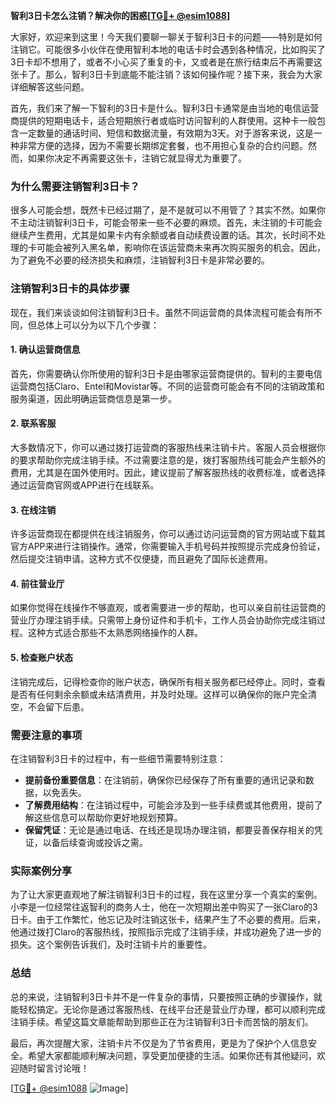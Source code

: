 **智利3日卡怎么注销？解决你的困惑[[TG💪+ @esim1088](https://t.me/s/esim1088)]**

大家好，欢迎来到这里！今天我们要聊一聊关于智利3日卡的问题——特别是如何注销它。可能很多小伙伴在使用智利本地的电话卡时会遇到各种情况，比如购买了3日卡却不想用了，或者不小心买了重复的卡，又或者是在旅行结束后不再需要这张卡了。那么，智利3日卡到底能不能注销？该如何操作呢？接下来，我会为大家详细解答这些问题。

首先，我们来了解一下智利的3日卡是什么。智利3日卡通常是由当地的电信运营商提供的短期电话卡，适合短期旅行者或临时访问智利的人群使用。这种卡一般包含一定数量的通话时间、短信和数据流量，有效期为3天。对于游客来说，这是一种非常方便的选择，因为不需要长期绑定套餐，也不用担心复杂的合约问题。然而，如果你决定不再需要这张卡，注销它就显得尤为重要了。

### 为什么需要注销智利3日卡？

很多人可能会想，既然卡已经过期了，是不是就可以不用管了？其实不然。如果你不主动注销智利3日卡，可能会带来一些不必要的麻烦。首先，未注销的卡可能会继续产生费用，尤其是如果卡内有余额或者自动续费设置的话。其次，长时间不处理的卡可能会被列入黑名单，影响你在该运营商未来再次购买服务的机会。因此，为了避免不必要的经济损失和麻烦，注销智利3日卡是非常必要的。

### 注销智利3日卡的具体步骤

现在，我们来谈谈如何注销智利3日卡。虽然不同运营商的具体流程可能会有所不同，但总体上可以分为以下几个步骤：

#### 1. 确认运营商信息

首先，你需要确认你所使用的智利3日卡是由哪家运营商提供的。智利的主要电信运营商包括Claro、Entel和Movistar等。不同的运营商可能会有不同的注销政策和服务渠道，因此明确运营商信息是第一步。

#### 2. 联系客服

大多数情况下，你可以通过拨打运营商的客服热线来注销卡片。客服人员会根据你的要求帮助你完成注销手续。不过需要注意的是，拨打客服热线可能会产生额外的费用，尤其是在国外使用时。因此，建议提前了解客服热线的收费标准，或者选择通过运营商官网或APP进行在线联系。

#### 3. 在线注销

许多运营商现在都提供在线注销服务，你可以通过访问运营商的官方网站或下载其官方APP来进行注销操作。通常，你需要输入手机号码并按照提示完成身份验证，然后提交注销申请。这种方式不仅便捷，而且避免了国际长途费用。

#### 4. 前往营业厅

如果你觉得在线操作不够直观，或者需要进一步的帮助，也可以亲自前往运营商的营业厅办理注销手续。只需带上身份证件和手机卡，工作人员会协助你完成注销过程。这种方式适合那些不太熟悉网络操作的人群。

#### 5. 检查账户状态

注销完成后，记得检查你的账户状态，确保所有相关服务都已经停止。同时，查看是否有任何剩余余额或未结清费用，并及时处理。这样可以确保你的账户完全清空，不会留下后患。

### 需要注意的事项

在注销智利3日卡的过程中，有一些细节需要特别注意：

- **提前备份重要信息**：在注销前，确保你已经保存了所有重要的通讯记录和数据，以免丢失。
- **了解费用结构**：在注销过程中，可能会涉及到一些手续费或其他费用，提前了解这些信息可以帮助你更好地规划预算。
- **保留凭证**：无论是通过电话、在线还是现场办理注销，都要妥善保存相关的凭证，以备后续查询或投诉之需。

### 实际案例分享

为了让大家更直观地了解注销智利3日卡的过程，我在这里分享一个真实的案例。小李是一位经常往返智利的商务人士，他在一次短期出差中购买了一张Claro的3日卡。由于工作繁忙，他忘记及时注销这张卡，结果产生了不必要的费用。后来，他通过拨打Claro的客服热线，按照指示完成了注销手续，并成功避免了进一步的损失。这个案例告诉我们，及时注销卡片的重要性。

### 总结

总的来说，注销智利3日卡并不是一件复杂的事情，只要按照正确的步骤操作，就能轻松搞定。无论你是通过客服热线、在线平台还是营业厅办理，都可以顺利完成注销手续。希望这篇文章能帮助到那些正在为注销智利3日卡而苦恼的朋友们。

最后，再次提醒大家，注销卡片不仅是为了节省费用，更是为了保护个人信息安全。希望大家都能顺利解决问题，享受更加便捷的生活。如果你还有其他疑问，欢迎随时留言讨论哦！

[[TG💪+ @esim1088](https://t.me/s/esim1088) ![Image](https://i.postimg.cc/4NQfJmqS/Snipaste-2025-05-13-00-14-12.png)]